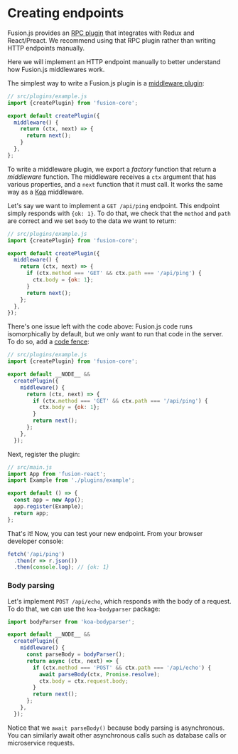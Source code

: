 # Creating endpoints

Fusion.js provides an [RPC plugin](https://github.com/fusionjs/fusion-plugin-rpc-redux-react) that integrates with Redux and React/Preact. We recommend using that RPC plugin rather than writing HTTP endpoints manually.

Here we will implement an HTTP endpoint manually to better understand how Fusion.js middlewares work.

The simplest way to write a Fusion.js plugin is a [middleware plugin](creating-a-plugin#middlewares):

```js
// src/plugins/example.js
import {createPlugin} from 'fusion-core';

export default createPlugin({
  middleware() {
    return (ctx, next) => {
      return next();
    }
  },
};
```

To write a middleware plugin, we export a _factory_ function that return a _middleware_ function. The middleware receives a `ctx` argument that has various properties, and a `next` function that it must call. It works the same way as a [Koa](http://koajs.com) middleware.

Let's say we want to implement a `GET /api/ping` endpoint. This endpoint simply responds with `{ok: 1}`. To do that, we check that the `method` and `path` are correct and we set `body` to the data we want to return:

```js
// src/plugins/example.js
import {createPlugin} from 'fusion-core';

export default createPlugin({
  middleware() {
    return (ctx, next) => {
      if (ctx.method === 'GET' && ctx.path === '/api/ping') {
        ctx.body = {ok: 1};
      }
      return next();
    };
  },
});
```

There's one issue left with the code above: Fusion.js code runs isomorphically by default, but we only want to run that code in the server. To do so, add a [code fence](universal-code):

```js
// src/plugins/example.js
import {createPlugin} from 'fusion-core';

export default __NODE__ &&
  createPlugin({
    middleware() {
      return (ctx, next) => {
        if (ctx.method === 'GET' && ctx.path === '/api/ping') {
          ctx.body = {ok: 1};
        }
        return next();
      };
    },
  });
```

Next, register the plugin:

```js
// src/main.js
import App from 'fusion-react';
import Example from './plugins/example';

export default () => {
  const app = new App();
  app.register(Example);
  return app;
};
```

That's it! Now, you can test your new endpoint. From your browser developer console:

```js
fetch('/api/ping')
  .then(r => r.json())
  .then(console.log); // {ok: 1}
```

### Body parsing

Let's implement `POST /api/echo`, which responds with the body of a request. To do that, we can use the `koa-bodyparser` package:

```js
import bodyParser from 'koa-bodyparser';

export default __NODE__ &&
  createPlugin({
    middleware() {
      const parseBody = bodyParser();
      return async (ctx, next) => {
        if (ctx.method === 'POST' && ctx.path === '/api/echo') {
          await parseBody(ctx, Promise.resolve);
          ctx.body = ctx.request.body;
        }
        return next();
      };
    },
  });
```

Notice that we `await parseBody()` because body parsing is asynchronous. You can similarly await other asynchronous calls such as database calls or microservice requests.

